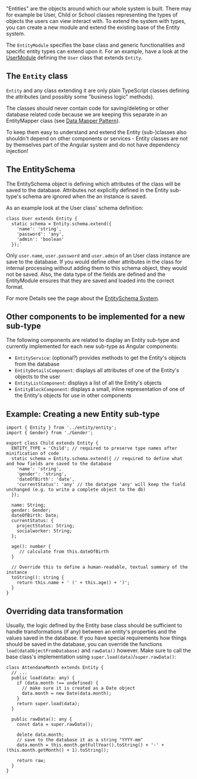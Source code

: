 "Entities" are the objects around which our whole system is built. There may for example be User, Child or School classes representing the types of objects the users can view interact with. To extend the system with types, you can create a new module and extend the existing base of the Entity system.

The `EntityModule` specifies the base class and generic functionalities and specific entity types can extend upon it. For an example, have a look at the [UserModule](https://github.com/NGO-DB/ndb-core/tree/master/src/app/user) defining the `User` class that extends `Entity`.



## The `Entity` class
`Entity` and any class extending it are only plain TypeScript classes defining the attributes (and possibly some "business logic" methods). 

The classes should never contain code for saving/deleting or other database related code because we are keeping this separate in an EntityMapper class (see [Data Mapper Pattern](https://en.wikipedia.org/wiki/Data_mapper_pattern)).

To keep them easy to understand and extend the Entity (sub-)classes also shouldn't depend on other components or services - Entity classes are not by themselves part of the Angular system and do not have dependency injection!


## The EntitySchema
The EntitySchema object is defining which attributes of the class will be saved to the database. Attributes not explicitly defined in the Entity sub-type's schema are ignored when the an instance is saved.

As an example look at the User class' schema definition:

    class User extends Entity {
      static schema = Entity.schema.extend({
        'name': 'string',
        'password': 'any',
        'admin': 'boolean'
      });`

Only `user.name`, `user.password` and `user.admin` of an User class instance are save to the database. If you would define other attributes in the class for internal processing without adding them to this schema object, they would not be saved. Also, the data type of the fields are defined and the EntityModule ensures that they are saved and loaded into the correct format.

For more Details see the page about the [EntitySchema System](https://github.com/NGO-DB/ndb-core/wiki/EntitySchema-System).


## Other components to be implemented for a new sub-type
The following components are related to display an Entity sub-type and currently implemented for each new sub-type as Angular components:
* `EntityService`: (optional?) provides methods to get the Entity's objects from the database
* `EntityDetailsComponent`: displays all attributes of one of the Entity's objects to the user
* `EntityListComponent`: displays a list of all the Entity's objects
* `EntityBlockComponent`: displays a small, inline representation of one of the Entity's objects for use in other components



## Example: Creating a new Entity sub-type

```
import { Entity } from '../entity/entity';
import { Gender} from './Gender';

export class Child extends Entity {
  ENTITY_TYPE = 'Child'; // required to preserve type names after minification of code
  static schema = Entity.schema.extend({ // required to define what and how fields are saved to the database
    'name': 'string',
    'gender': 'string',
    'dateOfBirth': 'date',
    'currentStatus': 'any' // the datatype 'any' will keep the field unchanged (e.g. to write a complete object to the db)
  });

  name: String;
  gender: Gender;
  dateOfBirth: Date;
  currentStatus: {
    projectStatus: String;
    socialworker: String;
  };

  age(): number {
     // calculate from this.dateOfBirth
  }

  // Override this to define a human-readable, textual summary of the instance
  toString(): string {
    return this.name + ' (' + this.age() + ')';
  }
}
```


## Overriding data transformation
Usually, the logic defined by the Entity base class should be sufficient to handle transformations (if any) between an entity's properties and the values saved in the database. If you have special requirements how things should be saved in the database, you can override the functions `load(dataObjectFromDatabase)` and `rawData()` however. Make sure to call the base class's implementation using `super.load(data)`/`super.rawData()`:

```
class AttendaneMonth extends Entity {
  // ...
  public load(data: any) {
    if (data.month !== undefined) {
      // make sure it is created as a Date object
      data.month = new Date(data.month);
    }
    return super.load(data);
  }

  public rawData(): any {
    const data = super.rawData();

    delete data.month;
    // save to the database it as a string "YYYY-mm"
    data.month = this.month.getFullYear().toString() + '-' + (this.month.getMonth() + 1).toString();

    return raw;
  }
}
```
